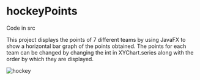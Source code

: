 # hockeyPoints

Code in src

This project displays the points of 7 different teams by using JavaFX to show a horizontal bar graph of the points obtained. The points for each team can be changed
by changing the int in XYChart.series along with the order by which they are displayed. 



![hockey](https://user-images.githubusercontent.com/96155936/180055012-a5c3f799-cdd5-4fac-ad5a-19704ece28b5.PNG)
